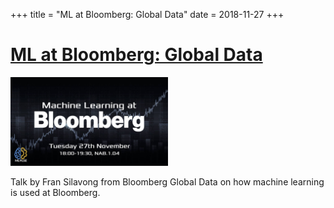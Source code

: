 +++
title  = "ML at Bloomberg: Global Data"
date = 2018-11-27
+++

# [ML at Bloomberg: Global Data](https://www.facebook.com/events/340134943413346/)

<img src = "/2018/bloomberg.jpg" height=20% width=50%> 

Talk by Fran Silavong from Bloomberg Global Data on how machine learning is used at Bloomberg.
